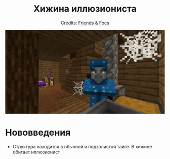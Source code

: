 <div align="center">

<h1> Хижина иллюзиониста </h1>

Credits: [Friends & Foes](https://modrinth.com/mod/friends-and-foes)

![image](https://github.com/Slarof/Custom_Structures/blob/main/files/structures/illusioner_shack.png)
</div>

# Нововведения
- Структура находится в обычной и подзолистой тайге. В хижине обитает иллюзионист
